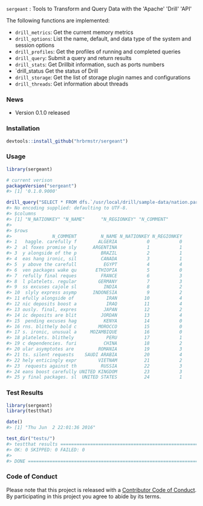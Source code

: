 
<!-- README.md is generated from README.Rmd. Please edit that file -->
<!--
[![Build Status](https://travis-ci.org/hrbrmstr/sergeant.svg)](https://travis-ci.org/hrbrmstr/sergeant) 
![Project Status: Concept - Minimal or no implementation has been done yet.](http://www.repostatus.org/badges/0.1.0/concept.svg)](http://www.repostatus.org/#concept)
[![CRAN_Status_Badge](http://www.r-pkg.org/badges/version/sergeant)](http://cran.r-project.org/web/packages/sergeant) 
![downloads](http://cranlogs.r-pkg.org/badges/grand-total/sergeant)
-->
`sergeant` : Tools to Transform and Query Data with the 'Apache' 'Drill' 'API'

The following functions are implemented:

-   `drill_metrics`: Get the current memory metrics
-   `drill_options`: List the name, default, and data type of the system and session options
-   `drill_profiles`: Get the profiles of running and completed queries
-   `drill_query`: Submit a query and return results
-   `drill_stats`: Get Drillbit information, such as ports numbers
-   \`drill\_status Get the status of Drill
-   `drill_storage`: Get the list of storage plugin names and configurations
-   `drill_threads`: Get information about threads

### News

-   Version 0.1.0 released

### Installation

``` r
devtools::install_github("hrbrmstr/sergeant")
```

### Usage

``` r
library(sergeant)

# current verison
packageVersion("sergeant")
#> [1] '0.1.0.9000'

drill_query("SELECT * FROM dfs.`/usr/local/drill/sample-data/nation.parquet`")
#> No encoding supplied: defaulting to UTF-8.
#> $columns
#> [1] "N_NATIONKEY" "N_NAME"      "N_REGIONKEY" "N_COMMENT"  
#> 
#> $rows
#>               N_COMMENT         N_NAME N_NATIONKEY N_REGIONKEY
#> 1   haggle. carefully f        ALGERIA           0           0
#> 2  al foxes promise sly      ARGENTINA           1           1
#> 3  y alongside of the p         BRAZIL           2           1
#> 4  eas hang ironic, sil         CANADA           3           1
#> 5  y above the carefull          EGYPT           4           4
#> 6  ven packages wake qu       ETHIOPIA           5           0
#> 7  refully final reques         FRANCE           6           3
#> 8  l platelets. regular        GERMANY           7           3
#> 9  ss excuses cajole sl          INDIA           8           2
#> 10  slyly express asymp      INDONESIA           9           2
#> 11 efully alongside of            IRAN          10           4
#> 12 nic deposits boost a           IRAQ          11           4
#> 13 ously. final, expres          JAPAN          12           2
#> 14 ic deposits are blit         JORDAN          13           4
#> 15  pending excuses hag          KENYA          14           0
#> 16 rns. blithely bold c        MOROCCO          15           0
#> 17 s. ironic, unusual a     MOZAMBIQUE          16           0
#> 18 platelets. blithely            PERU          17           1
#> 19 c dependencies. furi          CHINA          18           2
#> 20 ular asymptotes are         ROMANIA          19           3
#> 21 ts. silent requests    SAUDI ARABIA          20           4
#> 22 hely enticingly expr        VIETNAM          21           2
#> 23  requests against th         RUSSIA          22           3
#> 24 eans boost carefully UNITED KINGDOM          23           3
#> 25 y final packages. sl  UNITED STATES          24           1
```

### Test Results

``` r
library(sergeant)
library(testthat)

date()
#> [1] "Thu Jun  2 22:01:36 2016"

test_dir("tests/")
#> testthat results ========================================================================================================
#> OK: 0 SKIPPED: 0 FAILED: 0
#> 
#> DONE ===================================================================================================================
```

### Code of Conduct

Please note that this project is released with a [Contributor Code of Conduct](CONDUCT.md). By participating in this project you agree to abide by its terms.
